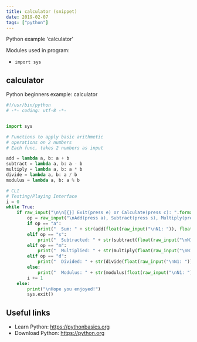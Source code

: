 ```yaml
---
title: calculator (snippet)
date: 2019-02-07
tags: ["python"]
---
```

Python example 'calculator'


Modules used in program: 
* `import sys`

## calculator

Python beginners example: calculator

```python
#!/usr/bin/python
# -*- coding: utf-8 -*-


import sys

# Functions to apply basic arithmetic
# operations on 2 numbers 
# Each func, takes 2 numbers as input

add = lambda a, b: a + b 
subtract = lambda a, b: a - b 
multiply = lambda a, b: a * b 
divide = lambda a, b: a / b 
modulus = lambda a, b: a % b 

# CLI
# Testing/Playing Interface
i = 0
while True:
	if raw_input("\n\n[{}] Exit(press e) or Calculate(press c): ".format(i)) == "c":
		op = raw_input("\nAdd(press a), Subtract(press s), Multiply(press m),\nDivide(press d), Modulus(press mo): ").strip().lower()
		if op == "a":
			print("  Sum: " + str(add(float(raw_input("\nN1: ")), float(raw_input("N2: ")))))
		elif op == "s":
			print("  Subtracted: " + str(subtract(float(raw_input("\nN1: ")), float(raw_input("N2: ")))))
		elif op == "m":
			print("  Multiplied: " + str(multiply(float(raw_input("\nN1: ")), float(raw_input("N2: ")))))
		elif op == "d":
			print("  Divided: " + str(divide(float(raw_input("\nN1: ")), float(raw_input("N2: ")))))
		else:
			print("  Modulus: " + str(modulus(float(raw_input("\nN1: ")), float(raw_input("N2: ")))))
		i += 1
	else:
		print("\nHope you enjoyed!")
		sys.exit()


```

## Useful links

- Learn Python: https://pythonbasics.org
- Download Python: https://python.org
